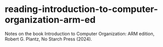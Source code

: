 # reading-introduction-to-computer-organization-arm-ed
Notes on the book Introduction to Computer Organization: ARM edition, Robert G. Plantz, No Starch Press (2024).
